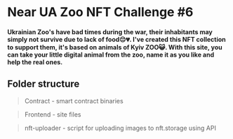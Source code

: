 # Near UA Zoo NFT Challenge #6

#### Ukrainian Zoo's have bad times during the war, their inhabitants may simply not survive due to lack of food😔️💔️. I've created this NFT collection to support them, it's based on animals of Kyiv ZOO😺️. With this site, you can take your little digital animal from the zoo, name it as you like and help the real ones.


## Folder structure
> Contract - smart contract binaries

> Frontend - site files

> nft-uploader - script for uploading images to nft.storage using API
